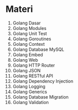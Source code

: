 # Materi

1. Golang Dasar
2. Golang Modules
3. Golang Unit Test
4. Golang Goroutines
5. Golang Context
6. Golang Database MySQL
7. Golang Embed
8. Golang Web
9. Golang HTTP Router
10. Golang JSON
11. Golang RESTful API
12. Golang Dependency Injection
13. Golang Logging
14. Golang Generics
15. Golang Database Migration
16. Golang Validation